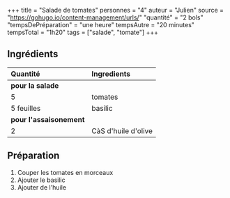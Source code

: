 +++
title = "Salade de tomates"
personnes = "4"
auteur = "Julien"
source = "https://gohugo.io/content-management/urls/"
"quantité" = "2 bols"
"tempsDePréparation" = "une heure"
tempsAutre = "20 minutes"
tempsTotal = "1h20"
tags = ["salade", "tomate"]
+++

## Ingrédients

Quantité            | Ingredients
:-------------------|:----------------
**pour la salade**  |
5                   | tomates
5 feuilles          | basilic
**pour l'assaisonement** |
2                   | CàS d'huile d'olive

## Préparation

1. Couper les tomates en morceaux
2. Ajouter le basilic
3. Ajouter de l'huile
